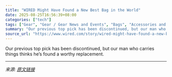 ```yaml
---
title: "WIRED Might Have Found a New Best Bag in the World"
date: 2025-08-25T16:56:39+08:00
categories: ["tech"]
tags: ["Gear", "Gear / Gear News and Events", "Bags", "Accessories and Peripherals", "design", "Shopping", "laptop", "Pick-Up Pal"]
summary: "Our previous top pick has been discontinued, but our man who carries things thinks he’s found a worthy replacement."
source_url: "https://www.wired.com/story/wired-might-have-found-a-new-best-bag-in-the-world/"
---
```


Our previous top pick has been discontinued, but our man who carries things thinks he’s found a worthy replacement.

---

*来源: [原文链接](https://www.wired.com/story/wired-might-have-found-a-new-best-bag-in-the-world/)*
